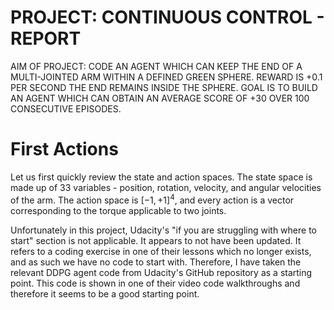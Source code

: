 # PROJECT: CONTINUOUS CONTROL - REPORT

AIM OF PROJECT: CODE AN AGENT WHICH CAN KEEP THE END OF A MULTI-JOINTED ARM WITHIN A DEFINED GREEN SPHERE. REWARD IS +0.1 PER SECOND THE END REMAINS INSIDE THE SPHERE. GOAL IS TO BUILD AN AGENT WHICH CAN OBTAIN AN AVERAGE SCORE OF +30 OVER 100 CONSECUTIVE EPISODES.

# First Actions

Let us first quickly review the state and action spaces. The state space is made up of 33 variables - position, rotation, velocity, and angular velocities of the arm. The action space is $[-1, +1]^4$, and every action is a vector corresponding to the torque applicable to two joints.

Unfortunately in this project, Udacity's "if you are struggling with where to start" section is not applicable. It appears to not have been updated. It refers to a coding exercise in one of their lessons which no longer exists, and as such we have no code to start with. Therefore, I have taken the relevant DDPG agent code from Udacity's GitHub repository as a starting point. This code is shown in one of their video code walkthroughs and therefore it seems to be a good starting point. 


